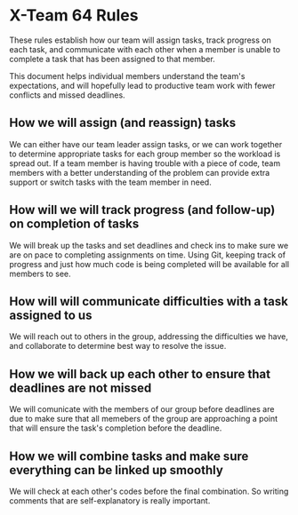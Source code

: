 # X-Team 64 Rules

These rules establish how our team will assign tasks,
track progress on each task, and communicate with each other 
when a member is unable to complete a task that has been assigned to that member.

This document helps individual members understand the team's expectations,
and will hopefully lead to productive team work with fewer conflicts
and missed deadlines.

## How we will assign (and reassign) tasks

We can either have our team leader assign tasks, or we can work together to 
determine appropriate tasks for each group member so the workload is spread out.
If a team member is having trouble with a piece of code, team members with a better
understanding of the problem can provide extra support or switch tasks with the
team member in need.

## How will we will track progress (and follow-up) on completion of tasks

We will break up the tasks and set deadlines and check ins to make sure we are
on pace to completing assignments on time. Using Git, keeping track of progress
and just how much code is being completed will be available for all members to see.

## How will will communicate difficulties with a task assigned to us

We will reach out to others in the group, addressing the difficulties
we have, and collaborate to determine best way to resolve the issue.

## How we will back up each other to ensure that deadlines are not missed

We will comunicate with the members of our group before deadlines are due
to make sure that all memebers of the group are approaching a point that 
will ensure the task's completion before the deadline.

## How we will combine tasks and make sure everything can be linked up smoothly

We will check at each other's codes before the final combination. So writing comments 
that are self-explanatory is really important.

